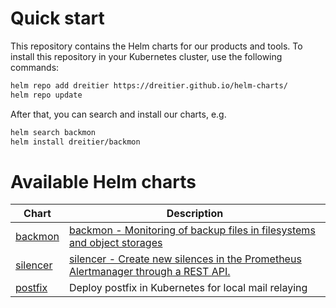 # Quick start

This repository contains the Helm charts for our products and tools.
To install this repository in your Kubernetes cluster, use the following commands:

```bash
helm repo add dreitier https://dreitier.github.io/helm-charts/
helm repo update
```

After that, you can search and install our charts, e.g.

```bash
helm search backmon
helm install dreitier/backmon
```

# Available Helm charts

| Chart | Description |
| --- | --- |
| [backmon](charts/backmon) | [backmon - Monitoring of backup files in filesystems and object storages](https://github.com/dreitier/backmon) |
| [silencer](charts/silencer) | [silencer - Create new silences in the Prometheus Alertmanager through a REST API.](https://github.com/dreitier/silencer) |
| [postfix](charts/postfix) | Deploy postfix in Kubernetes for local mail relaying |
 
